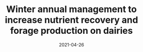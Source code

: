 ---
title: "Winter annual management to increase nutrient recovery and forage production on dairies"
collection: publications
permalink: /publication/2021-winannman
date: 2021-04-26
venue: 'Agrosystems, Geosciences & Environment'
paperurl: '/files/pdf/research/winannman.pdf'
link: 'https://doi.org/10.1002/agg2.20157'
citation: Binder, J. M., Karsten, H. D., Beegle, D. B., & Dell, C. J.. Winter annual management to increase nutrient recovery and forage production on dairies. <i>Agrosyst Geosci Environ.</i> 2021; 4:e20157. https://doi.org/10.1002/agg2.20157
---